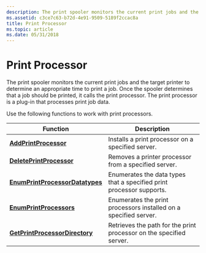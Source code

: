 ```yaml
---
description: The print spooler monitors the current print jobs and the target printer to determine an appropriate time to print a job.
ms.assetid: c3ce7c63-b72d-4e91-9509-5189f2ccac8a
title: Print Processor
ms.topic: article
ms.date: 05/31/2018
---
```


# Print Processor

The print spooler monitors the current print jobs and the target printer to determine an appropriate time to print a job. Once the spooler determines that a job should be printed, it calls the print processor. The print processor is a plug-in that processes print job data.

Use the following functions to work with print processors.



| Function                                                           | Description                                                          |
|--------------------------------------------------------------------|----------------------------------------------------------------------|
| [**AddPrintProcessor**](addprintprocessor.md)                     | Installs a print processor on a specified server.                    |
| [**DeletePrintProcessor**](deleteprintprocessor.md)               | Removes a printer processor from a specified server.                 |
| [**EnumPrintProcessorDatatypes**](enumprintprocessordatatypes.md) | Enumerates the data types that a specified print processor supports. |
| [**EnumPrintProcessors**](enumprintprocessors.md)                 | Enumerates the print processors installed on a specified server.     |
| [**GetPrintProcessorDirectory**](getprintprocessordirectory.md)   | Retrieves the path for the print processor on the specified server.  |



 

 

 



